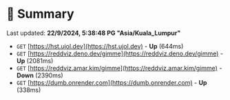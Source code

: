 # 📖 Summary
Last updated: **22/9/2024, 5:38:48 PG "Asia/Kuala_Lumpur"**

- `GET` [https://hst.ujol.dev](https://hst.ujol.dev) - **Up** (644ms)
- `GET` [https://reddviz.deno.dev/gimme](https://reddviz.deno.dev/gimme) - **Up** (2081ms)
- `GET` [https://reddviz.amar.kim/gimme](https://reddviz.amar.kim/gimme) - **Down** (2390ms)
- `GET` [https://dumb.onrender.com](https://dumb.onrender.com) - **Up** (338ms)
